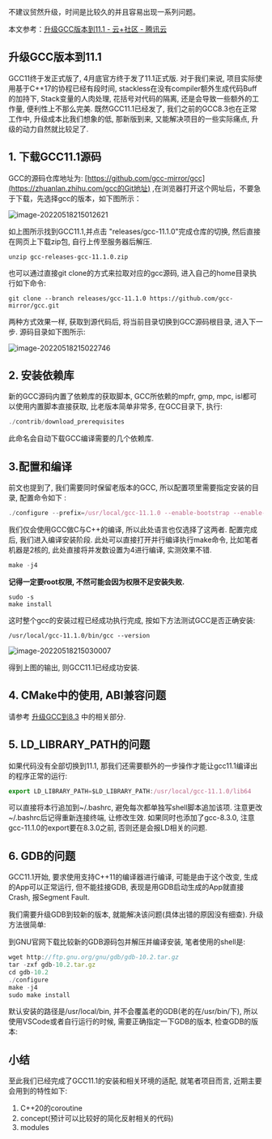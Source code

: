 不建议贸然升级，时间是比较久的并且容易出现一系列问题。

本文参考：[升级GCC版本到11.1 - 云+社区 - 腾讯云](https://cloud.tencent.com/developer/article/1894845)

## 升级GCC版本到11.1

  GCC11终于发正式版了, 4月底官方终于发了11.1正式版. 对于我们来说, 项目实际使用基于C++17的协程已经有段时间, stackless在没有compiler额外生成代码Buff的加持下, Stack变量的人肉处理, 花括号对代码的隔离, 还是会导致一些额外的工作量, 便利性上不那么完美. 既然GCC11.1已经发了, 我们之前的GCC8.3也在正常工作中, 升级成本比我们想象的低, 那新版到来, 又能解决项目的一些实际痛点, 升级的动力自然就比较足了. 

## 1. 下载GCC11.1源码

  GCC的源码仓库地址为: [https://github.com/gcc-mirror/gcc](https://zhuanlan.zhihu.com/gcc的Git地址) ,在浏览器打开这个网址后，不要急于下载，先选择gcc的版本，如下图所示：

![image-20220518215012621](https://pic.xinsong.xyz/img/202205182150806.png)



如上图所示找到GCC11.1,并点击 "releases/gcc-11.1.0"完成仓库的切换,  然后直接在网页上下载zip包, 自行上传至服务器后解压.

```shell
unzip gcc-releases-gcc-11.1.0.zip
```

也可以通过直接git clone的方式来拉取对应的gcc源码, 进入自己的home目录执行如下命令:

```shell
git clone --branch releases/gcc-11.1.0 https://github.com/gcc-mirror/gcc.git
```

两种方式效果一样, 获取到源代码后, 将当前目录切换到GCC源码根目录, 进入下一步. 源码目录如下图所示:

![image-20220518215022746](https://pic.xinsong.xyz/img/202205182150846.png)

## 2. 安装依赖库

  新的GCC源码内置了依赖库的获取脚本, GCC所依赖的mpfr, gmp, mpc, isl都可以使用内置脚本直接获取, 比老版本简单非常多,  在GCC目录下, 执行:

```javascript
./contrib/download_prerequisites
```

此命名会自动下载GCC编译需要的几个依赖库. 

## 3.配置和编译

  前文也提到了, 我们需要同时保留老版本的GCC, 所以配置项里需要指定安装的目录, 配置命令如下 :

```javascript
./configure --prefix=/usr/local/gcc-11.1.0 --enable-bootstrap --enable-languages=c,c++ --enable-threads=posix --enable-checking=release --enable-multilib --with-system-zlib
```

  我们仅会使用GCC做C与C++的编译, 所以此处语言也仅选择了这两者.    配置完成后, 我们进入编译安装阶段. 此处可以直接打开并行编译执行make命令, 比如笔者机器是2核的, 此处直接将并发数设置为4进行编译, 实测效果不错.

```javascript
make -j4
```

  **记得一定要root权限, 不然可能会因为权限不足安装失败.**

```shell
sudo -s
make install
```

  这时整个gcc的安装过程已经成功执行完成, 按如下方法测试GCC是否正确安装:

```shell
/usr/local/gcc-11.1.0/bin/gcc --version
```

![image-20220518215030007](https://pic.xinsong.xyz/img/202205182150053.png)

得到上图的输出, 则GCC11.1已经成功安装.

## 4. CMake中的使用, ABI兼容问题

  请参考 [升级GCC到8.3](https://zhuanlan.zhihu.com/p/345928428) 中的相关部分.

## 5. LD_LIBRARY_PATH的问题

  如果代码没有全部切换到11.1, 那我们还需要额外的一步操作才能让gcc11.1编译出的程序正常的运行:

```javascript
export LD_LIBRARY_PATH=$LD_LIBRARY_PATH:/usr/local/gcc-11.1.0/lib64
```

可以直接将本行追加到~/.bashrc, 避免每次都单独写shell脚本追加该项. 注意更改~/.bashrc后记得重新连接终端, 让修改生效. 如果同时也添加了gcc-8.3.0, 注意gcc-11.1.0的export要在8.3.0之前, 否则还是会报LD相关的问题.

## 6. GDB的问题

  GCC11.1开始, 要求使用支持C++11的编译器进行编译, 可能是由于这个改变, 生成的App可以正常运行, 但不能挂接GDB, 表现是用GDB启动生成的App就直接Crash, 报Segment Fault.

  我们需要升级GDB到较新的版本,  就能解决该问题(具体出错的原因没有细查).  升级方法很简单:

  到GNU官网下载比较新的GDB源码包并解压并编译安装, 笔者使用的shell是:

```javascript
wget http://ftp.gnu.org/gnu/gdb/gdb-10.2.tar.gz
tar -zxf gdb-10.2.tar.gz
cd gdb-10.2
./configure
make -j4
sudo make install
```

  默认安装的路径是/usr/local/bin, 并不会覆盖老的GDB(老的在/usr/bin/下), 所以使用VSCode或者自行运行的时候, 需要正确指定一下GDB的版本, 检查GDB的版本:

## 小结

  至此我们已经完成了GCC11.1的安装和相关环境的适配, 就笔者项目而言, 近期主要会用到的特性如下:

1. C++20的coroutine
2. concept(预计可以比较好的简化反射相关的代码) 
3. modules

